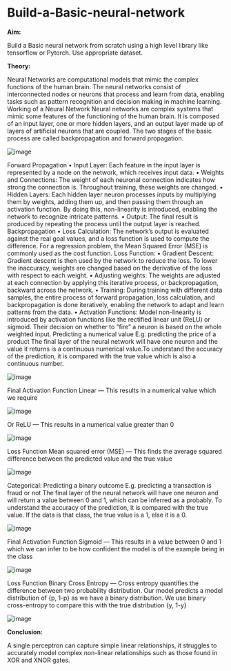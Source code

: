 # Build-a-Basic-neural-network

**Aim:** 

Build a Basic neural network from scratch using a high level library like tensorflow or Pytorch. Use appropriate dataset.

**Theory:**

Neural Networks are computational models that mimic the complex functions of the human brain. The neural networks consist of interconnected nodes or neurons that process and learn from data, enabling tasks such as pattern recognition and decision making in machine learning.
Working of a Neural Network
Neural networks are complex systems that mimic some features of the functioning of the human brain. It is composed of an input layer, one or more hidden layers, and an output layer made up of layers of artificial neurons that are coupled. The two stages of the basic process are called backpropagation and forward propagation.

![image](https://github.com/AdityaPatil0718/Build-a-Basic-neural-network/assets/128233555/fc6cb9a1-9b6b-4f81-9098-0db28c195cf9)


Forward Propagation
•	Input Layer: Each feature in the input layer is represented by a node on the network, which receives input data.
•	Weights and Connections: The weight of each neuronal connection indicates how strong the connection is. Throughout training, these weights are changed.
•	Hidden Layers: Each hidden layer neuron processes inputs by multiplying them by weights, adding them up, and then passing them through an activation function. By doing this, non-linearity is introduced, enabling the network to recognize intricate patterns.
•	Output: The final result is produced by repeating the process until the output layer is reached.
Backpropagation
•	Loss Calculation: The network’s output is evaluated against the real goal values, and a loss function is used to compute the difference. For a regression problem, the Mean Squared Error (MSE) is commonly used as the cost function.
Loss Function: 
•	Gradient Descent: Gradient descent is then used by the network to reduce the loss. To lower the inaccuracy, weights are changed based on the derivative of the loss with respect to each weight.
•	Adjusting weights: The weights are adjusted at each connection by applying this iterative process, or backpropagation, backward across the network.
•	Training: During training with different data samples, the entire process of forward propagation, loss calculation, and backpropagation is done iteratively, enabling the network to adapt and learn patterns from the data.
•	Actvation Functions: Model non-linearity is introduced by activation functions like the rectified linear unit (ReLU) or sigmoid. Their decision on whether to “fire” a neuron is based on the whole weighted input.
Predicting a numerical value
E.g. predicting the price of a product
The final layer of the neural network will have one neuron and the value it returns is a continuous numerical value.To understand the accuracy of the prediction, it is compared with the true value which is also a continuous number.
 
 ![image](https://github.com/AdityaPatil0718/Build-a-Basic-neural-network/assets/128233555/f027d5f0-b948-480b-af8f-b6bef5a9f3f4)

Final Activation Function
Linear — This results in a numerical value which we require

![image](https://github.com/AdityaPatil0718/Build-a-Basic-neural-network/assets/128233555/c908ce80-510a-4bf1-a01b-709e566cf610)

 
Or ReLU — This results in a numerical value greater than 0
 
 ![image](https://github.com/AdityaPatil0718/Build-a-Basic-neural-network/assets/128233555/5b5f7c6e-d0e1-4c69-a409-242e2a906c84)

Loss Function
Mean squared error (MSE) — This finds the average squared difference between the predicted value and the true value
 
 ![image](https://github.com/AdityaPatil0718/Build-a-Basic-neural-network/assets/128233555/b246b0e3-ff55-4ada-8178-97710a7bfdc6)

Categorical: Predicting a binary outcome
E.g. predicting a transaction is fraud or not
The final layer of the neural network will have one neuron and will return a value between 0 and 1, which can be inferred as a probably.
To understand the accuracy of the prediction, it is compared with the true value. If the data is that class, the true value is a 1, else it is a 0.
 
 ![image](https://github.com/AdityaPatil0718/Build-a-Basic-neural-network/assets/128233555/db87c1d6-7bf4-463e-982d-ff01f55625b4)

Final Activation Function
Sigmoid — This results in a value between 0 and 1 which we can infer to be how confident the model is of the example being in the class
 
 ![image](https://github.com/AdityaPatil0718/Build-a-Basic-neural-network/assets/128233555/176c8bfa-ce05-49a2-88ab-431868c86a0e)

Loss Function
Binary Cross Entropy — Cross entropy quantifies the difference between two probability distribution. Our model predicts a model distribution of {p, 1-p} as we have a binary distribution. We use binary cross-entropy to compare this with the true distribution {y, 1-y}
 
 ![image](https://github.com/AdityaPatil0718/Build-a-Basic-neural-network/assets/128233555/6d1a4446-17a2-4a8b-b557-79efc2194da7)



**Conclusion:**

A single perceptron can capture simple linear relationships, it struggles to accurately model complex non-linear relationships such as those found in XOR and XNOR gates.


